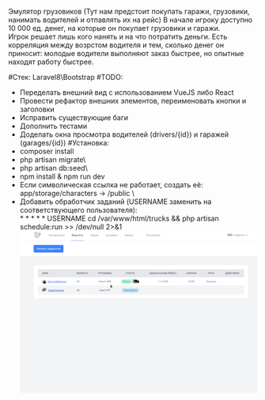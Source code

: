Эмулятор грузовиков (Тут нам предстоит покупать гаражи, грузовики, нанимать водителей и отпавлять их на рейс)
В начале игроку доступно 10 000 ед. денег, на которые он покупает грузовики и гаражи.\
Игрок решает лишь кого нанять и на что потратить деньги. 
Есть корреляция между возрстом водителя и тем, сколько денег он приносит: молодые водители выполняют заказ быстрее, но опытные находят работу быстрее.

#Стек:
Laravel8\Bootstrap
#TODO:
- Переделать внешний вид с использованием VueJS либо React
- Провести рефактор внешних элементов, переименовать кнопки и заголовки
- Исправить существующие баги
- Дополнить тестами
- Доделать окна просмотра водителей (drivers/{id}) и гаражей (garages/{id})
#Установка:
- composer install 
- php artisan migrate\
- php artisan db:seed\
- npm install & npm run dev
- Если символическая ссылка не работает, создать её:\
app/storage/characters -> /public \
- Добавить обработчик заданий (USERNAME заменить на соответствующего пользователя): \
\* *     * * *   USERNAME cd /var/www/html/trucks && php artisan schedule:run >> /dev/null 2>&1\
![Иллюстрация к проекту](https://github.com/Shenter/truckmanager/raw/master/trucks.png)
